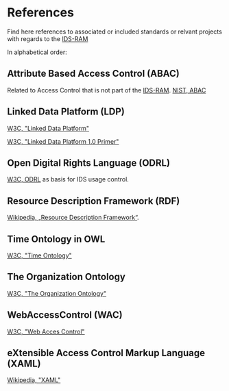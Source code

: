 # References

Find here references to associated or included standards or relvant projects with regards to the [IDS-RAM](https://github.com/International-Data-Spaces-Association/IDS-G/blob/master/glossary/README.md#ids-ram-international-data-spaces-reference-architecture-model)


In alphabetical order:

## Attribute Based Access Control (ABAC)

Related to Access Control that is not part of the [IDS-RAM](https://github.com/International-Data-Spaces-Association/IDS-G/blob/master/glossary/README.md#ids-ram-international-data-spaces-reference-architecture-model).
[NIST, ABAC](https://nvlpubs.nist.gov/nistpubs/SpecialPublications/NIST.SP.800-162.pdf)

## Linked Data Platform (LDP)

[W3C, "Linked Data Platform"](https://dvcs.w3.org/hg/ldpwg/raw-file/default/ldp.html)

[W3C, "Linked Data Platform 1.0 Primer"](https://www.w3.org/TR/ldp-primer/)


## Open Digital Rights Language (ODRL)

[W3C, ODRL](https://www.w3.org/TR/odrl-model/) as basis
 for IDS usage control.

## Resource Description Framework (RDF)

[Wikipedia, „Resource Description Framework“](https://en.wikipedia.org/wiki/Resource_Description_Framework).

## Time Ontology in OWL

[W3C, "Time Ontology"](https://www.w3.org/TR/owl-time/)

## The Organization Ontology

[W3C, "The Organization Ontology"](https://www.w3.org/TR/vocab-org/)

## WebAccessControl (WAC)

[W3C, "Web Acces Control"](https://www.w3.org/wiki/WebAccessControl)

## eXtensible Access Control Markup Language (XAML)

[Wikipedia, "XAML"](https://en.wikipedia.org/wiki/XACML)


